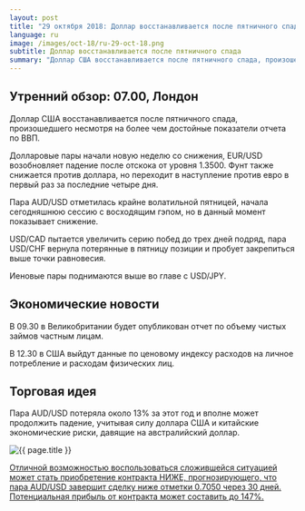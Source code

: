 ```yaml
---
layout: post
title: "29 октября 2018: Доллар восстанавливается после пятничного спада"
language: ru
image: /images/oct-18/ru-29-oct-18.png
subtitle: Доллар восстанавливается после пятничного спада
summary: "Доллар США восстанавливается после пятничного спада, произошедшего несмотря на более чем достойные показатели отчета по ВВП"
---
```

## Утренний обзор: 07.00, Лондон
 
Доллар США восстанавливается после пятничного спада, произошедшего несмотря на более чем достойные показатели отчета по ВВП.

Долларовые пары начали новую неделю со снижения, EUR/USD возобновляет падение после отскока от уровня 1.3500. Фунт также снижается против доллара, но переходит в наступление против евро в первый раз за последние четыре дня.

Пара AUD/USD отметилась крайне волатильной пятницей, начала сегодняшнюю сессию с восходящим гэпом, но в данный момент показывает снижение.

USD/CAD пытается увеличить серию побед до трех дней подряд, пара USD/CHF вернула потерянные в пятницу позиции и пробует закрепиться выше точки равновесия.

Иеновые пары поднимаются выше во главе с USD/JPY.
 
## Экономические новости
 
В 09.30 в Великобритании будет опубликован отчет по объему чистых займов частным лицам.

В 12.30 в США выйдут данные по ценовому индексу расходов на личное потребление и расходам физических лиц.
 
## Торговая идея
 
Пара AUD/USD потеряла около 13% за этот год и вполне может продолжить падение, учитывая силу доллара США и китайские экономические риски, давящие на австралийский доллар.

<img src="{{ site.url }}/images/oct-18/ru-29-oct-18.png" alt="{{ page.title }}"  title="{{ page.title }}">

<a href="%LINK%%?currency=USD&market=forex&underlying=frxAUDUSD&formname=higherlower&duration_amount=30&duration_units=d&amount=10&amount_type=stake&expiry_type=duration&barrier=0.7050" target="_blank">Отличной возможностью воспользоваться сложившейся ситуацией может стать приобретение контракта НИЖЕ, прогнозирующего, что пара AUD/USD завершит сделку ниже отметки 0.7050 через 30 дней. Потенциальная прибыль от контракта может составить до 147%.</a>
